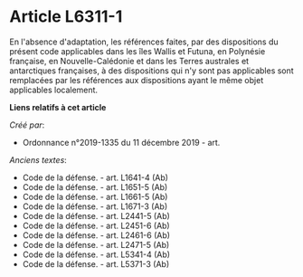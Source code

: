 # Article L6311-1

En l'absence d'adaptation, les références faites, par des dispositions du présent code applicables dans les îles Wallis et
Futuna, en Polynésie française, en Nouvelle-Calédonie et dans les Terres australes et antarctiques françaises, à des
dispositions qui n'y sont pas applicables sont remplacées par les références aux dispositions ayant le même objet applicables
localement.

**Liens relatifs à cet article**

_Créé par_:

  - Ordonnance n°2019-1335 du 11 décembre 2019 - art.

_Anciens textes_:

  - Code de la défense. - art. L1641-4 (Ab)
  - Code de la défense. - art. L1651-5 (Ab)
  - Code de la défense. - art. L1661-5 (Ab)
  - Code de la défense. - art. L1671-3 (Ab)
  - Code de la défense. - art. L2441-5 (Ab)
  - Code de la défense. - art. L2451-6 (Ab)
  - Code de la défense. - art. L2461-6 (Ab)
  - Code de la défense. - art. L2471-5 (Ab)
  - Code de la défense. - art. L5341-4 (Ab)
  - Code de la défense. - art. L5371-3 (Ab)
